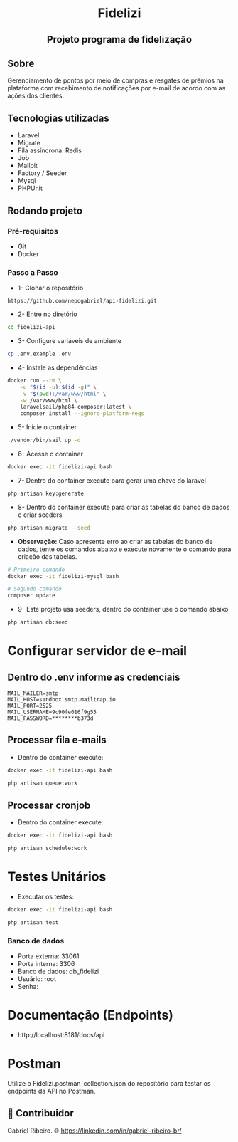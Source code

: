 <h1 align="center">
Fidelizi
</h1>

<h2 align="center">
Projeto programa de fidelização
</h2>

## Sobre
Gerenciamento de pontos por meio de compras e resgates de prêmios na plataforma com recebimento de notificações por e-mail de acordo com as ações dos clientes.

## Tecnologias utilizadas
- Laravel
- Migrate
- Fila assíncrona: Redis
- Job
- Mailpit
- Factory / Seeder
- Mysql
- PHPUnit

## Rodando projeto
### Pré-requisitos
- Git
- Docker

### Passo a Passo
- 1- Clonar o repositório
```
https://github.com/nepogabriel/api-fidelizi.git
```

- 2- Entre no diretório 
```bash
cd fidelizi-api
```

- 3- Configure variáveis de ambiente
```bash
cp .env.example .env
```

- 4- Instale as dependências
```bash
docker run --rm \
    -u "$(id -u):$(id -g)" \
    -v "$(pwd):/var/www/html" \
    -w /var/www/html \
    laravelsail/php84-composer:latest \
    composer install --ignore-platform-reqs
```

- 5- Inicie o container
```bash
./vendor/bin/sail up -d
```

- 6- Acesse o container
```bash
docker exec -it fidelizi-api bash
```

- 7- Dentro do container execute para gerar uma chave do laravel
```bash
php artisan key:generate
```

- 8- Dentro do container execute para criar as tabelas do banco de dados e criar seeders
```bash
php artisan migrate --seed
```

- **Observação:** Caso apresente erro ao criar as tabelas do banco de dados, tente os comandos abaixo e execute novamente o comando para criação das tabelas. 
``` bash
# Primeiro comando
docker exec -it fidelizi-mysql bash

# Segundo comando
composer update
```

- 9- Este projeto usa seeders, dentro do container use o comando abaixo
``` bash
php artisan db:seed
```

# Configurar servidor de e-mail
## Dentro do .env informe as credenciais
```
MAIL_MAILER=smtp
MAIL_HOST=sandbox.smtp.mailtrap.io
MAIL_PORT=2525
MAIL_USERNAME=9c90fe016f9g55
MAIL_PASSWORD=********b373d
```

## Processar fila e-mails
- Dentro do container execute:
``` bash
docker exec -it fidelizi-api bash

php artisan queue:work
```

## Processar cronjob
- Dentro do container execute:
``` bash
docker exec -it fidelizi-api bash

php artisan schedule:work
```

# Testes Unitários
- Executar os testes:
``` bash
docker exec -it fidelizi-api bash

php artisan test
```

### Banco de dados
- Porta externa: 33061
- Porta interna: 3306
- Banco de dados: db_fidelizi
- Usuário: root
- Senha:

# Documentação (Endpoints)
- http://localhost:8181/docs/api

# Postman
Utilize o Fidelizi.postman_collection.json do repositório para testar os endpoints da API no Postman.

## 👥 Contribuidor
Gabriel Ribeiro.
🌐 https://linkedin.com/in/gabriel-ribeiro-br/
